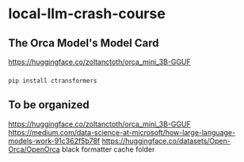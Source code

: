 # local-llm-crash-course

## The Orca Model's Model Card
https://huggingface.co/zoltanctoth/orca_mini_3B-GGUF

### 
```
pip install ctransformers
```



## To be organized
https://huggingface.co/zoltanctoth/orca_mini_3B-GGUF
https://medium.com/data-science-at-microsoft/how-large-language-models-work-91c362f5b78f
https://huggingface.co/datasets/Open-Orca/OpenOrca
black formatter
cache folder
